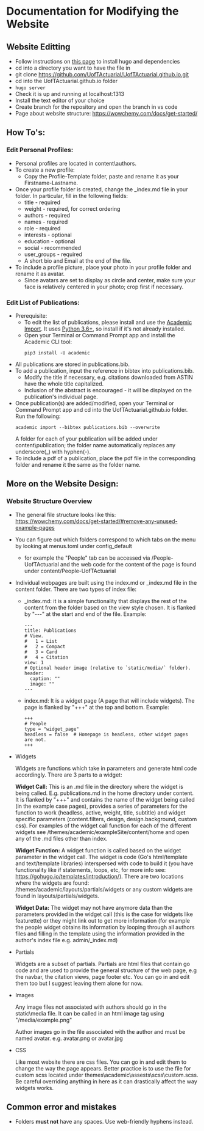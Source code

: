 # Documentation for Modifying the Website

## Website Editting

* Follow instructions on [this page](https://wowchemy.com/docs/install-locally/) to install hugo and dependencies
* cd into a directory you want to have the file in
* git clone https://github.com/UofTActuarial/UofTActuarial.github.io.git
* cd into the UofTActuarial.github.io folder
* `hugo server`
* Check it is up and running at localhost:1313
* Install the text editor of your choice
* Create branch for the repository and open the branch in vs code
* Page about website structure: https://wowchemy.com/docs/get-started/

## How To's:

### Edit Personal Profiles:

* Personal profiles are located in content\authors.
* To create a new profile:
  * Copy the Profile-Template folder, paste and rename it as your Firstname-Lastname.
* Once your profile folder is created, change the _index.md file in your folder.  In particular, fill in the following fields:
  * title - required
  * weight - required, for correct ordering
  * authors - required
  * names - required
  * role - required
  * interests - optional
  * education - optional
  * social - recommended
  * user_groups - required
  * A short bio and Email at the end of the file.
* To include a profile picture, place your photo in your profile folder and rename it as avatar.
  * Since avatars are set to display as circle and center, make sure your face is relatively centered in your photo; crop first if necessary.

### Edit List of Publications:

* Prerequisite:
  * To edit the list of publications, please install and use the [Academic Import](https://github.com/wowchemy/hugo-academic-cli/#usage).  It uses [Python 3.6+](https://realpython.com/installing-python/), so install if it's not already installed.
  * Open your Terminal or Command Prompt app and install the Academic CLI tool: 
    ~~~
    pip3 install -U academic
    ~~~
* All publications are stored in publications.bib.
* To add a publication, input the reference in bibtex into publications.bib.
  * Modify the title if necessary, e.g. citations downloaded from ASTIN have the whole title capitalized.
  * Inclusion of the abstract is encouraged - it will be displayed on the publication's individual page.
* Once publication(s) are added/modified, open your Terminal or Command Prompt app and cd into the UofTActuarial.github.io folder.  Run the following:
  ~~~
  academic import --bibtex publications.bib --overwrite
  ~~~
  A folder for each of your publication will be added under content\publication; the folder name automatically replaces any underscore(_) with hyphen(-).
* To include a pdf of a publication, place the pdf file in the corresponding folder and rename it the same as the folder name.

## More on the Website Design:
### Website Structure Overview

* The general file structure looks like this: https://wowchemy.com/docs/get-started/#remove-any-unused-example-pages
* You can figure out which folders correspond to which tabs on the menu by looking at menus.toml under config\_default
  * for example the "People" tab can be accessed via <website url>/People-UofTActuarial and the web code for the content of the page is found under content/People-UofTActuarial
* Individual webpages are built using the index.md or _index.md file in the content folder. There are two types of index file:
  * _index.md: it is a simple functionality that displays the rest of the content from the folder based on the view style chosen. It is flanked by "---" at the start and end of the file. Example:

    ~~~~
    ---
    title: Publications
    # View.
    #   1 = List
    #   2 = Compact
    #   3 = Card
    #   4 = Citation
    view: 1
    # Optional header image (relative to `static/media/` folder).
    header:
      caption: ""
      image: ""
    ---
    ~~~~
  
  * index.md: It is a widget page (A page that will include widgets). The page is flanked by "+++" at the top and bottom. Example:

      ~~~~
      +++
      # People
      type = "widget_page"
      headless = false  # Homepage is headless, other widget pages are not.
      +++
      ~~~~

* Widgets

  Widgets are functions which take in parameters and generate html code accordingly. There are 3 parts to a widget:

  **Widget Call:** This is an .md file in the directory where the widget is being called. E.g. publications.md in the home directory under content. It is flanked by "+++" and contains the name of the widget being called (in the example case pages), provides a series of parameters for the function to work (headless, active, weight, title, subtitle) and widget specific parameters (content.filters, design, design.background, custom css). For examples of the widget call function for each of the different widgets see /themes/academic/exampleSite/content/home and open any of the .md files other than index.

  **Widget Function:** A widget function is called based on the widget parameter in the widget call. The widget is code (Go's html/template and text/template libraries) interspersed with code to build it (you have functionality like if statements, loops, etc, for more info see: https://gohugo.io/templates/introduction/). There are two locations where the widgets are found: /themes/academic/layouts/partials/widgets or any custom widgets are found in layouts/partials/widgets.

  **Widget Data:** The widget may not have anymore data than the parameters provided in the widget call (this is the case for widgets like featurette) or they might link out to get more information (for example the people widget obtains its information by looping through all authors files and filling in the template using the information provided in the author's index file e.g. admin/_index.md)

* Partials

  Widgets are a subset of partials. Partials are html files that contain go code and are used to provide the general structure of the web page, e.g the navbar, the citation views, page footer etc. You can go in and edit them too but I suggest leaving them alone for now.

* Images

  Any image files not associated with authors should go in the static\media file. It can be called in an html image tag using "/media/example.png"

  Author images go in the file associated with the author and must be named avatar.<extension> e.g. avatar.png or avatar.jpg

* CSS

  Like most website there are css files. You can go in and edit them to change the way the page appears. Better practice is to use the file for custom scss located under themes\academic\assests\scss\custom.scss. Be careful overriding anything in here as it can drastically affect the way widgets works.

## Common error and mistakes

* Folders **must not** have any spaces. Use web-friendly hyphens instead.
